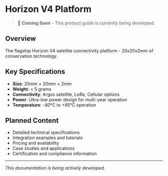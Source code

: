 # Horizon V4 Platform

> 🚧 **Coming Soon** - This product guide is currently being developed.

## Overview
The flagship Horizon V4 satellite connectivity platform - 20x20x2mm of conservation technology.

## Key Specifications
- **Size**: 20mm × 20mm × 2mm
- **Weight**: < 5 grams
- **Connectivity**: Argos satellite, LoRa, Cellular options
- **Power**: Ultra-low power design for multi-year operation
- **Temperature**: -40°C to +85°C operation

## Planned Content
- Detailed technical specifications
- Integration examples and tutorials
- Pricing and availability
- Case studies and applications
- Certification and compliance information

---
*This documentation is being actively developed.*